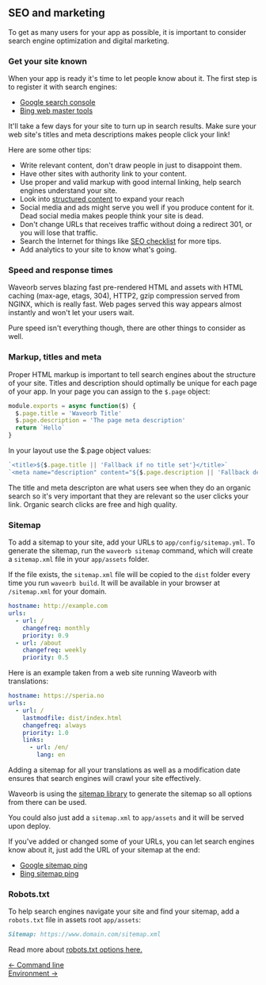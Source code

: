 ## SEO and marketing

To get as many users for your app as possible, it is important to consider search engine optimization and digital marketing.

### Get your site known

When your app is ready it's time to let people know about it. The first step is to register it with search engines:
* [Google search console](https://search.google.com/search-console/about)
* [Bing web master tools](https://www.bing.com/toolbox/webmaster)

It'll take a few days for your site to turn up in search results. Make sure your web site's titles and meta descriptions makes people click your link!

Here are some other tips:

* Write relevant content, don't draw people in just to disappoint them.
* Have other sites with authority link to your content.
* Use proper and valid markup with good internal linking, help search engines understand your site.
* Look into [structured content](https://developers.google.com/search/docs/guides/intro-structured-data) to expand your reach
* Social media and ads might serve you well if you produce content for it. Dead social media makes people think your site is dead.
* Don't change URLs that receives traffic without doing a redirect 301, or you will lose that traffic.
* Search the Internet for things like [SEO checklist](https://www.google.com/search?q=seo+checklist) for more tips.
* Add analytics to your site to know what's going.

### Speed and response times

Waveorb serves blazing fast pre-rendered HTML and assets with HTML caching (max-age, etags, 304), HTTP2, gzip compression served from NGINX, which is really fast. Web pages served this way appears almost instantly and won't let your users wait.

Pure speed isn't everything though, there are other things to consider as well.

### Markup, titles and meta

Proper HTML markup is important to tell search engines about the structure of your site. Titles and description should optimally be unique for each page of your app. In your page you can assign to the `$.page` object:

```js
module.exports = async function($) {
  $.page.title = 'Waveorb Title'
  $.page.description = 'The page meta description'
  return `Hello`
}
```

In your layout use the $.page object values:
```js
`<title>${$.page.title || 'Fallback if no title set'}</title>`
`<meta name="description" content="${$.page.description || 'Fallback description'}">`
```

The title and meta descripton are what users see when they do an organic search so it's very important that they are relevant so the user clicks your link. Organic search clicks are free and high quality.

### Sitemap

To add a sitemap to your site, add your URLs to `app/config/sitemap.yml`. To generate the sitemap, run the `waveorb sitemap` command, which will create a `sitemap.xml` file in your `app/assets` folder.

If the file exists, the `sitemap.xml` file will be copied to the `dist` folder every time you run `waveorb build`. It will be available in your browser at `/sitemap.xml` for your domain.
```yml
hostname: http://example.com
urls:
  - url: /
    changefreq: monthly
    priority: 0.9
  - url: /about
    changefreq: weekly
    priority: 0.5
```

Here is an example taken from a web site running Waveorb with translations:
```yml
hostname: https://speria.no
urls:
  - url: /
    lastmodfile: dist/index.html
    changefreq: always
    priority: 1.0
    links:
      - url: /en/
        lang: en
```
Adding a sitemap for all your translations as well as a modification date ensures that search engines will crawl your site effectively.

Waveorb is using the [sitemap library](https://github.com/ekalinin/sitemap.js) to generate the sitemap so all options from there can be used.

You could also just add a `sitemap.xml` to `app/assets` and it will be served upon deploy.

If you've added or changed some of your URLs, you can let search engines know about it, just add the URL of your sitemap at the end:

* [Google sitemap ping](https://www.google.com/webmasters/tools/ping?sitemap=https://example.com/sitemap.xml)
* [Bing sitemap ping](https://www.bing.com/ping?sitemap=http://www.example.com/sitemap.xml)

### Robots.txt

To help search engines navigate your site and find your sitemap, add a `robots.txt` file in assets root `app/assets`:
```md
Sitemap: https://www.domain.com/sitemap.xml
```

Read more about [robots.txt options here.](https://www.robotstxt.org/robotstxt.html)

<div class="nav">
  <div><a href="/doc/command-line">&larr; Command line</a></div>
  <div><a href="/doc/environment">Environment &rarr;</a></div>
</div>